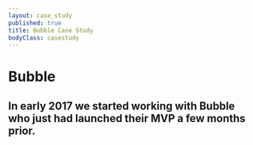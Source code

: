 ```yaml
---
layout: case_study
published: true
title: Bubble Case Study
bodyClass: casestudy
---
```


<div class="case-study-before-fold">
  <h1>Bubble</h1>
  <h2>In early 2017 we started working with Bubble who just had launched their MVP a few months prior.</h2>
</div>
